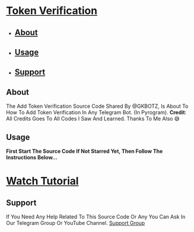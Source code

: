 # [Token Verification](https://github.com/GK-BOTZ/Resources/tree/main/Token%20Verification)

- ## [About](#about)
- ## [Usage](#usage)
- ## [Support](#support)

## About
The Add Token Verification Source Code Shared By @GKBOTZ, Is About To How To Add Token Verification In Any Telegram Bot. (In Pyrogram).
**Credit**: All Credits Goes To All Codes I Saw And Learned. Thanks To Me Also 😅

## Usage 
**First Start The Source Code If Not Starred Yet, Then Follow The Instructions Below...**
# [Watch Tutorial]()

## Support 
If You Need Any Help Related To This Source Code Or Any You Can Ask In Our Telegram Group Or YouTube Channel.
[Support Group](https://telegram.me/gk_botz)
